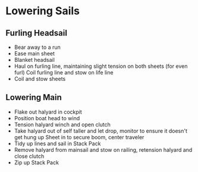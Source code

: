 # Lowering Sails

## Furling Headsail

* Bear away to a run
* Ease main sheet
* Blanket headsail
* Haul on furling line, maintaining slight tension on both sheets (for even furl) Coil furling line and stow on life line
* Coil and stow sheets

## Lowering Main

* Flake out halyard in cockpit
* Position boat head to wind
* Tension halyard winch and open clutch
* Take halyard out of self taller and let drop, monitor to ensure it doesn't get hung up Sheet in to secure boom, center traveler
* Tidy up lines and sail in Stack Pack
* Remove halyard from mainsail and stow on railing, retension halyard and close clutch
* Zip up Stack Pack
